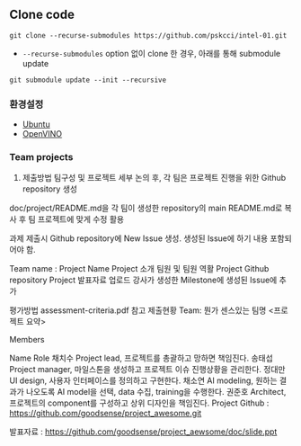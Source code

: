 ## Clone code 

```shell
git clone --recurse-submodules https://github.com/pskcci/intel-01.git
```

* `--recurse-submodules` option 없이 clone 한 경우, 아래를 통해 submodule update

```shell
git submodule update --init --recursive
```

### 환경설정

* [Ubuntu](./doc/environment/ubuntu.md)
* [OpenVINO](./doc/environment/openvino.md)


### Team projects
1. 제출방법
팀구성 및 프로젝트 세부 논의 후, 각 팀은 프로젝트 진행을 위한 Github repository 생성

doc/project/README.md을 각 팀이 생성한 repository의 main README.md로 복사 후 팀 프로젝트에 맞게 수정 활용

과제 제출시  Github repository에 New Issue 생성. 생성된 Issue에 하기 내용 포함되어야 함.

Team name : Project Name
Project 소개
팀원 및 팀원 역활
Project Github repository
Project 발표자료 업로드
강사가 생성한 Milestone에 생성된 Issue에 추가

평가방법
assessment-criteria.pdf 참고
제출현황
Team: 뭔가 센스있는 팀명
<프로젝트 요약>

Members

Name	Role
채치수	Project lead, 프로젝트를 총괄하고 망하면 책임진다.
송태섭	Project manager, 마일스톤을 생성하고 프로젝트 이슈 진행상황을 관리한다.
정대만	UI design, 사용자 인터페이스를 정의하고 구현한다.
채소연	AI modeling, 원하는 결과가 나오도록 AI model을 선택, data 수집, training을 수행한다.
권준호	Architect, 프로젝트의 component를 구성하고 상위 디자인을 책임진다.
Project Github : https://github.com/goodsense/project_awesome.git

발표자료 : https://github.com/goodsense/project_aewsome/doc/slide.ppt
